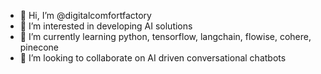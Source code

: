 - 👋 Hi, I’m @digitalcomfortfactory
- 👀 I’m interested in developing AI solutions
- 🌱 I’m currently learning python, tensorflow, langchain, flowise, cohere, pinecone
- 💞️ I’m looking to collaborate on AI driven conversational chatbots

<!---
digitalcomfortfactory/digitalcomfortfactory is a ✨ special ✨ repository because its `README.md` (this file) appears on your GitHub profile.
You can click the Preview link to take a look at your changes.
--->
